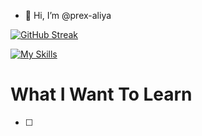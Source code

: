 - 👋 Hi, I’m @prex-aliya

[![GitHub Streak](https://streak-stats.demolab.com?user=prex-aliya&theme=dark&hide_border=true&date_format=j%20M%5B%20Y%5D)](https://git.io/streak-stats)

[![My Skills](https://skillicons.dev/icons?i=linux,md,latex,github,bash,c,rust,go,lua,html,css,neovim,vim)](https://skillicons.dev)

# What I Want To Learn
- [ ]
